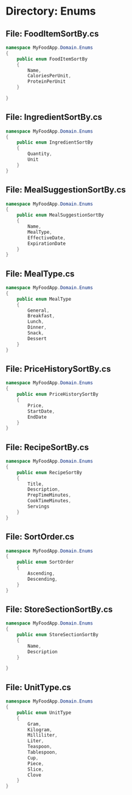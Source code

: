 # Directory: Enums

## File: FoodItemSortBy.cs

```C#
namespace MyFoodApp.Domain.Enums
{
    public enum FoodItemSortBy
    {
        Name,
        CaloriesPerUnit,
        ProteinPerUnit
    }

}

```

## File: IngredientSortBy.cs

```C#
namespace MyFoodApp.Domain.Enums
{
    public enum IngredientSortBy
    {
        Quantity,
        Unit
    }
}

```

## File: MealSuggestionSortBy.cs

```C#
namespace MyFoodApp.Domain.Enums
{
    public enum MealSuggestionSortBy
    {
        Name,
        MealType,
        EffectiveDate,
        ExpirationDate
    }
}

```

## File: MealType.cs

```C#
namespace MyFoodApp.Domain.Enums
{
    public enum MealType
    {
        General,
        Breakfast,
        Lunch,
        Dinner,
        Snack,
        Dessert
    }
}

```

## File: PriceHistorySortBy.cs

```C#
namespace MyFoodApp.Domain.Enums
{
    public enum PriceHistorySortBy
    {
        Price,
        StartDate,
        EndDate
    }
}

```

## File: RecipeSortBy.cs

```C#
namespace MyFoodApp.Domain.Enums
{
    public enum RecipeSortBy
    {
        Title,
        Description,
        PrepTimeMinutes,
        CookTimeMinutes,
        Servings
    }
}

```

## File: SortOrder.cs

```C#
namespace MyFoodApp.Domain.Enums
{
    public enum SortOrder
    {
        Ascending,
        Descending,
    }
}

```

## File: StoreSectionSortBy.cs

```C#
namespace MyFoodApp.Domain.Enums
{
    public enum StoreSectionSortBy
    {
        Name,
        Description
    }

}

```

## File: UnitType.cs

```C#
namespace MyFoodApp.Domain.Enums
{
    public enum UnitType
    {
        Gram,
        Kilogram,
        Milliliter,
        Liter,
        Teaspoon,
        Tablespoon,
        Cup,
        Piece,
        Slice,
        Clove
    }
}

```

